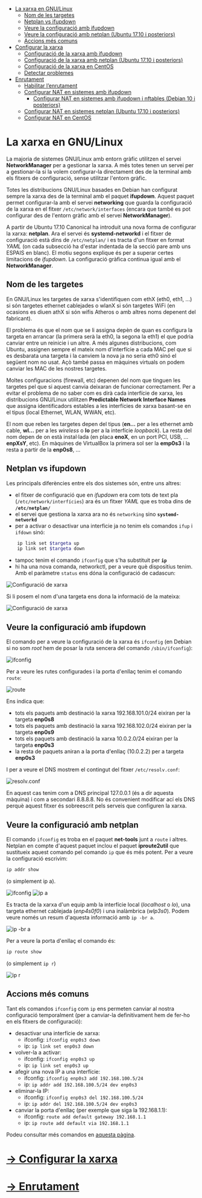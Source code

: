 - [La xarxa en GNU/Linux](#la-xarxa-en-gnulinux)
  - [Nom de les targetes](#nom-de-les-targetes)
  - [Netplan vs ifupdown](#netplan-vs-ifupdown)
  - [Veure la configuració amb ifupdown](#veure-la-configuraci%C3%B3-amb-ifupdown)
  - [Veure la configuració amb netplan (Ubuntu 17.10 i posteriors)](#veure-la-configuraci%C3%B3-amb-netplan)
  - [Accions més comuns](#accions-m%C3%A9s-comuns)
- [Configurar la xarxa](./config.md#configurar-la-xarxa)
  - [Configuració de la xarxa amb ifupdown](./config.md#configuraci%C3%B3-de-la-xarxa-amb-ifupdown)
  - [Configuració de la xarxa amb netplan (Ubuntu 17.10 i posteriors)](./config.md#configuraci%C3%B3-de-la-xarxa-amb-netplan)
  - [Configuració de la xarxa en CentOS](./config.md#configuraci%C3%B3-de-la-xarxa-en-centos)
  - [Detectar problemes](./config.md#detectar-problemes)
- [Enrutament](./enrutament.md#enrutament)
  - [Habilitar l’enrutament](./enrutament.md#habilitar-lenrutament)
  - [Configurar NAT en sistemes amb ifupdown](./enrutament.md#configurar-nat-en-sistemes-amb-ifupdown)
    - [Configurar NAT en sistemes amb ifupdown i nftables (Debian 10 i posteriors)](./enrutament.md#configurar-nat-en-sistemes-amb-ifupdown-i-nftables)
  - [Configurar NAT en sistemes netplan (Ubuntu 17.10 i posteriors)](./enrutament.md#configurar-nat-en-sistemes-netplan)
  - [Configurar NAT en CentOS](./enrutament.md#configurar-nat-en-centos)

# La xarxa en GNU/Linux
La majoria de sistemes GNU/Linux amb entorn gràfic utilitzen el servei **NetworkManager** per a gestionar la xarxa. A més totes tenen un servei per a gestionar-la si la volem configurar-la directament des de la terminal amb els fitxers de configuració, sense utilitzar l'entorn gràfic.

Totes les distribucions GNU/Linux basades en Debian han configurat sempre la xarxa des de la terminal amb el paquet **ifupdown**. Aquest paquet permet configurar-la amb el servei **networking** que guarda la configuració de la xarxa en el fitxer `/etc/network/interfaces` (encara que també es pot configurar des de l'entorn gràfic amb el servei **NetworkManager**).

A partir de Ubuntu 17.10 Canonical ha introduit una nova forma de configurar la xarxa: **netplan**. Ara el servei és **systemd-networkd** i el fitxer de configuració està dins de `/etc/netplan/` i es tracta d'un fitxer en format _YAML_ (on cada subsecció ha d'estar indentada de la secció pare amb uns ESPAIS en blanc). El motiu segons explique és per a superar certes limitacions de _ifupdown_.
La configuració gràfica continua igual amb el **NetworkManager**.

## Nom de les targetes
En GNU/Linux les targetes de xarxa s'identifiquen com ethX (eth0, eth1, ...) si són targetes ethernet cablejades o wlanX si són targetes WiFi (en ocasions es diuen athX si són wifis Atheros o amb altres noms depenent del fabricant).

El problema és que el nom que se li assigna depèn de quan es configura la targeta en arrancar (la primera serà la eth0, la segona la eth1) el que podria canviar entre un reinicie i un altre. A més algunes distribucions, com Ubuntu, assignen sempre el mateix nom d'interfície a cada MAC pel que si es desbarata una targeta i la canviem la nova ja no seria eth0 sinó el següent nom no usat. Açò també passa en màquines virtuals on podem canviar les MAC de les nostres targetes.

Moltes configuracions (firewall, etc) depenen del nom que tinguen les targetes pel que si aquest canvia deixaran de funcionar correctament. Per a evitar el problema de no saber com es dirà cada interfície de xarxa, les distribucions GNU/Linux utilitzen **Predictable Network Interface Names** que assigna identificadors estables a les interfícies de xarxa basant-se en el tipus (local Ethernet, WLAN, WWAN, etc).

El nom que reben les targetes depen del tipus (**en...** per a les ethernet amb cable, **wl...** per a les _wireless_ o **lo** per a la interfície _loopback_). La resta del nom depen de on està instal·lada (en placa **enoX**, en un port PCI, USB, ... **enpXsY**, etc). En màquines de VirtualBox la primera sol ser la **emp0s3** i la resta a partir de la **enp0s8**, ...

## Netplan vs ifupdown
Les principals diferències entre els dos sistemes són, entre uns altres:
* el fitxer de configuració que en _ifupdown_ era com tots de text pla (`/etc/network/interfícies`) ara és un fitxer _YAML_ que es troba dins de **`/etc/netplan/`**
* el servei que gestiona la xarxa ara no és `networking` sino **`systemd-networkd`**
* per a activar o desactivar una interficie ja no tenim els comandos `ifup` i `ifdown` sinó:
```bash
    ip link set $targeta up
    ip link set $targeta down
```
* tampoc tenim el comando `ifconfig` que s'ha substituit per **`ip`**
* hi ha una nova comanda, networkctl, per a veure què dispositius tenim. Amb el paràmetre `status` ens dóna la configuració de cadascun:

![Configuració de xarxa](./img/Ubuntu18-xarxa-04.png)

Si li posem el nom d'una targeta ens dona la informació de la mateixa:

![Configuració de xarxa](./img/Ubuntu18-xarxa-05.png)

## Veure la configuració amb ifupdown
El comando per a veure la configuració de la xarxa és `ifconfig` (en Debian si no som _root_ hem de posar la ruta sencera del comando `/sbin/ifconfig`):

![ifconfig](./img/ifconfig3.png)

Per a veure les rutes configurades i la porta d'enllaç tenim el comando `route`:

![route](./img/route3.png)

Ens indica que:
* tots els paquets amb destinació la xarxa 192.168.101.0/24 eixiran per la targeta **enp0s8**
* tots els paquets amb destinació la xarxa 192.168.102.0/24 eixiran per la targeta **enp0s9**
* tots els paquets amb destinació la xarxa 10.0.2.0/24 eixiran per la targeta **enp0s3**
* la resta de paquets aniran a la porta d'enllaç (10.0.2.2) per a targeta **enp0s3**

I per a veure el DNS mostrem el contingut del fitxer `/etc/resolv.conf`:

![resolv.conf](./img/resolv.png)

En aquest cas tenim com a DNS principal 127.0.0.1 (és a dir aquesta màquina) i com a secondari 8.8.8.8. No és convenient modificar ací els DNS perquè aquest fitxer és sobreescrit pels serveis que configuren la xarxa.

## Veure la configuració amb netplan
El comando `ifconfig` es troba en el paquet **net-tools** junt a `route` i altres. Netplan en compte d'aquest paquet inclou el paquet **iproute2util** que sustitueix aquest comando pel comando `ip` que és més potent. Per a veure la configuració escrivim:
```bash
ip addr show
```
(o simplement ip a). 

![ifconfig](./img/ifconfig.png)
![ip a](./img/ip-addr.png)

Es tracta de la xarxa d'un equip amb la interfície local (_localhost_ o _lo_), una targeta ethernet cablejada (_enp4s0f0_) i una inalàmbrica (_wlp3s0_). Podem veure només un resum d'aquesta informació amb `ip -br a`.

![ip -br a](./img/ip-br.png)

Per a veure la porta d'enllaç el comando és:
```bash
ip route show
```
(o simplement `ip r`)

![ip r](./img/ip-route.png)

## Accions més comuns
Tant els comandos `ifconfig` com `ip` ens permeten canviar al nostra configuració temporalment (per a canviar-la definitivament hem de fer-ho en els fitxers de configuració):
* desactivar una interfície de xarxa:
  * ifconfig: `ifconfig enp0s3 down`
  * ip: `ip link set enp0s3 down`
* volver-la a activar:
  * ifconfig: `ifconfig enp0s3 up`
  * ip: `ip link set enp0s3 up`
* afegir una nova IP a una interfície:
  * ifconfig: `ifconfig enp0s3 add 192.168.100.5/24`
  * ip: `ip addr add 192.168.100.5/24 dev enp0s3`
* eliminar-la IP:
  * ifconfig: `ifconfig enp0s3 del 192.168.100.5/24`
  * ip: `ip addr del 192.168.100.5/24 dev enp0s3`
* canviar la porta d'enllaç (per exemple que siga la 192.168.1.1):
  * ifconfig: `route add default gateway 192.168.1.1`
  * ip: `ip route add default via 192.168.1.1`

Podeu consultar més comandos en [aquesta pàgina](https://www.tecmint.com/ifconfig-vs-ip-command-comparing-network-configuration/).

# [-> Configurar la xarxa](./config.html#configurar-la-xarxa)
# [-> Enrutament](./enrutament.html#enrutament)
